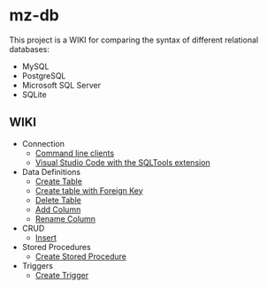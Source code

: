 # mz-db

This project is a WIKI for comparing the syntax of different relational databases:

- MySQL
- PostgreSQL
- Microsoft SQL Server
- SQLite

## WIKI

- Connection
  - [Command line clients](1-connection/command-line-clients.md)
  - [Visual Studio Code with the SQLTools extension](1-connection/vs-code-ext.md)
- Data Definitions
  - [Create Table](2-data-definitions/1-create-table.md)
  - [Create table with Foreign Key](2-data-definitions/2-create-table-with-foreign-key.md)
  - [Delete Table](2-data-definitions/3-delete-table.md)
  - [Add Column](2-data-definitions/4-add-column.md)
  - [Rename Column](2-data-definitions/5-rename-column.md)
- CRUD
  - [Insert](3-crud/1-insert.md)
- Stored Procedures
  - [Create Stored Procedure](4-stored-procedures/1-create-stored-procedure.md)
- Triggers
  - [Create Trigger](5-triggers/1-create-trigger.md)
